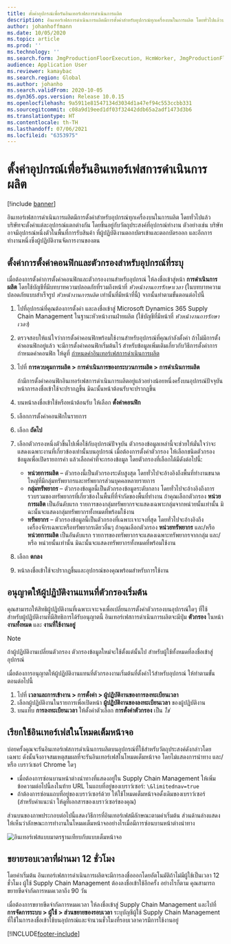 ```yaml
---
title: ตั้งค่าอุปกรณ์เพื่อรันอินเทอร์เฟสการดำเนินการผลิต
description: อินเทอร์เฟสการดำเนินการผลิตมีการตั้งค่าสำหรับอุปกรณ์ทุกเครื่องบนในการผลิต โดยทั่วไปแล้วบริษัทจะตั้งค่าแต่ละอุปกรณ์แตกต่างกัน โดยขึ้นอยู่กับวัตถุประสงค์ที่อุปกรณ์ทำงาน ตัวอย่างเช่น บริษัทอาจมีอุปกรณ์หนึ่งตัวในพื้นที่การรับสินค้า ที่ผู้ปฏิบัติงานตอกบัตรเข้าและตอกบัตรออก และอีกการทำงานหนึ่งซึ่งผู้ปฏิบัติงานจัดการงานของตน
author: johanhoffmann
ms.date: 10/05/2020
ms.topic: article
ms.prod: ''
ms.technology: ''
ms.search.form: JmgProductionFloorExecution, HcmWorker, JmgProductionFloorExecutionDeviceConfiguration
audience: Application User
ms.reviewer: kamaybac
ms.search.region: Global
ms.author: johanho
ms.search.validFrom: 2020-10-05
ms.dyn365.ops.version: Release 10.0.15
ms.openlocfilehash: 9a5911e81547134d3034d1a47ef94c553ccbb331
ms.sourcegitcommit: c08a9d19eed1df03f32442ddb65a2adf1473d3b6
ms.translationtype: HT
ms.contentlocale: th-TH
ms.lasthandoff: 07/06/2021
ms.locfileid: "6353975"
---
```

# <a name="set-up-a-device-to-run-the-production-floor-execution-interface"></a>ตั้งค่าอุปกรณ์เพื่อรันอินเทอร์เฟสการดำเนินการผลิต

[!include [banner](../includes/banner.md)]

อินเทอร์เฟสการดำเนินการผลิตมีการตั้งค่าสำหรับอุปกรณ์ทุกเครื่องบนในการผลิต โดยทั่วไปแล้วบริษัทจะตั้งค่าแต่ละอุปกรณ์แตกต่างกัน โดยขึ้นอยู่กับวัตถุประสงค์ที่อุปกรณ์ทำงาน ตัวอย่างเช่น บริษัทอาจมีอุปกรณ์หนึ่งตัวในพื้นที่การรับสินค้า ที่ผู้ปฏิบัติงานตอกบัตรเข้าและตอกบัตรออก และอีกการทำงานหนึ่งซึ่งผู้ปฏิบัติงานจัดการงานของตน

## <a name="set-the-configuration-and-filters-for-a-specific-device"></a>ตั้งค่าการตั้งค่าคอนฟิกและตัวกรองสำหรับอุปกรณ์ที่ระบุ

เมื่อต้องการตั้งค่าการตั้งค่าคอนฟิกและตัวกรองงานสำหรับอุปกรณ์ ให้ลงชื่อเข้าสู่หน้า **การดำเนินการผลิต** โดยใช้บัญชีที่มีบทบาทความปลอดภัยที่รวมถึงหน้าที่ *หัวหน้างานการรักษาเวลา* (ในบทบาทความปลอดภัยแบบสำเร็จรูป *หัวหน้างานการผลิต* เท่านั้นที่มีหน้าที่นี้) จากนั้นทำตามขั้นตอนต่อไปนี้

1. ไปที่อุปกรณ์ที่คุณต้องการตั้งค่า และลงชื่อเข้าสู่ Microsoft Dynamics 365 Supply Chain Management ในฐานะหัวหน้างานฝ่ายผลิต (ใช้บัญชีที่มีหน้าที่ *หัวหน้างานการรักษาเวลา*)
1. ตรวจสอบให้แน่ใจว่าการตั้งค่าคอนฟิกพร้อมใช้งานสำหรับอุปกรณ์ที่คุณกำลังตั้งค่า ถ้าไม่มีการตั้งค่าคอนฟิกอยู่แล้ว จะมีการตั้งค่าคอนฟิกเริ่มต้นไว้ สำหรับข้อมูลเพิ่มเติมเกี่ยวกับวิธีการตั้งค่าการกำหนดค่าคอนฟิก ให้ดูที่ [กำหนดค่าอินเทอร์เฟสการดำเนินการผลิต](production-floor-execution-configure.md)
1. ไปที่ **การควบคุมการผลิต \> การดำเนินการของกระบวนการผลิต \> การดำเนินการผลิต**

    ถ้ามีการตั้งค่าคอนฟิกอินเทอร์เฟสการดำเนินการผลิตอยู่แล้วอย่างน้อยหนึ่งครั้งบนอุปกรณ์ปัจจุบัน หน้าการลงชื่อเข้าใช้จะปรากฏขึ้น มิฉะนั้นหน้าต้อนรับจะปรากฏขึ้น

1. บนหน้าลงชื่อเข้าใช้หรือหน้าต้อนรับ ให้เลือก **ตั้งค่าคอนฟิก**
1. เลือกการตั้งค่าคอนฟิกในรายการ
1. เลือก **ถัดไป**
1. เลือกตัวกรองหนึ่งตัวขึ้นไปเพื่อใช้กับอุปกรณ์ปัจจุบัน ตัวกรองข้อมูลเหล่านี้จะช่วยให้มั่นใจว่าจะแสดงเฉพาะงานที่เกี่ยวข้องเท่านั้นบนอุปกรณ์ เมื่อต้องการตั้งค่าตัวกรอง ให้เลือกชนิดตัวกรองข้อมูลเพื่อเปิดรายการค่า แล้วเลือกค่าที่จะกรองข้อมูล โดยตัวกรองที่เลือกได้มีดังต่อไปนี้:

    - **หน่วยการผลิต** – ตัวกรองนี้เป็นตัวกรองระดับสูงสุด โดยทั่วไปจะอ้างอิงถึงพื้นที่ทำงานขนาดใหญ่ที่มีกลุ่มทรัพยากรและทรัพยากรส่วนบุคคลหลายรายการ
    - **กลุ่มทรัพยากร** – ตัวกรองข้อมูลนี้เป็นตัวกรองข้อมูลระดับกลาง โดยทั่วไปจะอ้างอิงถึงการรวบรวมของทรัพยากรที่เกี่ยวข้องในพื้นที่ที่จำกัดของพื้นที่ทำงาน ถ้าคุณเลือกตัวกรอง **หน่วยการผลิต** เป็นอันดับแรก รายการของกลุ่มทรัพยากรจะแสดงเฉพาะกลุ่มจากหน่วยนั้นเท่านั้น มิฉะนั้นจะแสดงกลุ่มทรัพยากรทั้งหมดที่พร้อมใช้งาน
    - **ทรัพยากร** – ตัวกรองข้อมูลนี้เป็นตัวกรองที่เฉพาะเจาะจงที่สุด โดยทั่วไปจะอ้างอิงถึงเครื่องจักรเฉพาะหรือทรัพยากรเดียวอื่นๆ ถ้าคุณเลือกตัวกรอง **หน่วยทรัพยากร** และ/หรือ **หน่วยการผลิต** เป็นอันดับแรก รายการของทรัพยากรจะแสดงเฉพาะทรัพยากรจากกลุ่ม และ/หรือ หน่วยนั้นเท่านั้น มิฉะนั้นจะแสดงทรัพยากรทั้งหมดที่พร้อมใช้งาน

1. เลือก **ตกลง**
1. หน้าลงชื่อเข้าใช้จะปรากฏขึ้นและอุปกรณ์ของคุณพร้อมสำหรับการใช้งาน

## <a name="allow-a-worker-to-override-the-default-filters"></a>อนุญาตให้ผู้ปฏิบัติงานแทนที่ตัวกรองเริ่มต้น

คุณสามารถให้สิทธิผู้ปฏิบัติงานที่เฉพาะเจาะจงเพื่อเปลี่ยนการตั้งค่าตัวกรองบนอุปกรณ์ใดๆ ที่ใช้ สำหรับผู้ปฏิบัติงานที่มีสิทธิการได้รับอนุญาตนี้ อินเทอร์เฟสการดำเนินการผลิตจะมีปุ่ม **ตัวกรอง** ในหน้า **งานทั้งหมด** และ **งานที่ใช้งานอยู่**

> [!NOTE]
> ถ้าผู้ปฏิบัติงานเปลี่ยนตัวกรอง ตัวกรองข้อมูลใหม่จะใช้ตั้งแต่นั้นไป สำหรับผู้ใช้ทั้งหมดที่ลงชื่อเข้าสู่อุปกรณ์

เมื่อต้องการอนุญาตให้ผู้ปฏิบัติงานแทนที่ตัวกรองงานเริ่มต้นที่ตั้งค่าไว้สำหรับอุปกรณ์ ให้ทำตามขั้นตอนต่อไปนี้

1. ไปที่ **เวลาและการเข้างาน \> การตั้งค่า \> ผู้ปฏิบัติงานของการลงทะเบียนเวลา**
1. เลือกผู้ปฏิบัติงานในรายการเพื่อเปิดหน้า **ผู้ปฏิบัติงานของลงทะเบียนเวลา** ของผู้ปฏิบัติงาน
1. บนแท็บ **การลงทะเบียนเวลา** ให้ตั้งค่าตัวเลือก **การตั้งค่าตัวกรอง** เป็น *ใช่*

## <a name="run-the-interface-in-full-screen-mode"></a>เรียกใช้อินเทอร์เฟสในโหมดเต็มหน้าจอ

บ่อยครั้งคุณจะรันอินเทอร์เฟสการดำเนินการผลิตบนอุปกรณ์ที่ใช้สำหรับวัตถุประสงค์ดังกล่าวโดยเฉพาะ ดังนั้นจึงอาจสมเหตุสมผลที่จะรันอินเทอร์เฟสในโหมดเต็มหน้าจอ โดยไม่แสดงการนำทาง และ/หรือ เบราว์เซอร์ Chrome ใดๆ

- เมื่อต้องการซ่อนบานหน้าต่างนำทางที่แสดงอยู่ใน Supply Chain Management ให้เพิ่มข้อความต่อไปนี้ลงในท้าย URL ในแถบที่อยู่ของเบราว์เซอร์: `\&limitednav=true`
- ถ้าต้องการซ่อนแถบที่อยู่ของเบราว์เซอร์ด้วย ให้ใช้โหมดเต็มหน้าจอดั้งเดิมของเบราว์เซอร์ (สำหรับคำแนะนำ ให้ดูที่เอกสารของเบราว์เซอร์ของคุณ)

ส่วนบนของภาพประกอบต่อไปนี้แสดงวิธีการที่อินเทอร์เฟสมีลักษณะตามค่าเริ่มต้น ส่วนด้านล่างแสดงให้เห็นว่าลักษณะการทำงานในโหมดเต็มหน้าจออย่างไรเมื่อมีการซ่อนบานหน้าต่างนำทาง

![อินเทอร์เฟสแบบมาตรฐานเทียบกับแบบเต็มหน้าจอ](media/pfei-full-screen.png "อินเทอร์เฟสแบบมาตรฐานเทียบกับแบบเต็มหน้าจอ")

## <a name="extend-the-session-past-12-hours"></a>ขยายรอบเวลาที่ผ่านมา 12 ชั่วโมง

โดยค่าเริ่มต้น อินเทอร์เฟสการดำเนินการผลิตจะมีการลงชื่อออกโดยอัตโนมัติถ้าไม่มีผู้ใช้เป็นเวลา 12 ชั่วโมง ผู้ใช้ Supply Chain Management ต้องลงชื่อเข้าใช้อีกครั้ง อย่างไรก็ตาม คุณสามารถขยายขีดจำกัดการหมดเวลาถึง 90 วัน

เมื่อต้องการขยายขีดจำกัดการหมดเวลา ให้ลงชื่อเข้าสู่ Supply Chain Management และไปที่ **การจัดการระบบ \> ผู้ใช้ \> ส่วนขยายของรอบเวลา** ระบุบัญชีผู้ใช้ Supply Chain Management ที่ใช้ในการลงชื่อเข้าใช้บนอุปกรณ์และจำนวนชั่วโมงที่รอบเวลาควรมีการใช้งานอยู่


[!INCLUDE[footer-include](../../includes/footer-banner.md)]